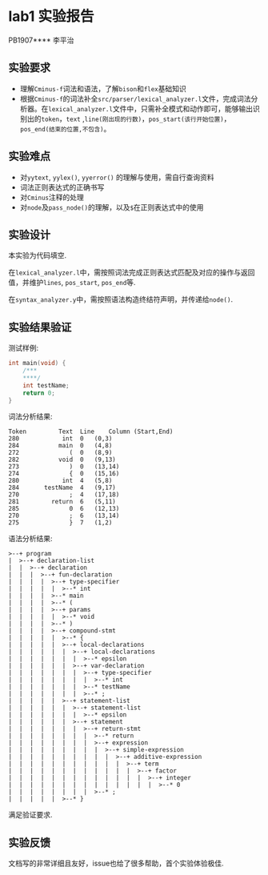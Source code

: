 # lab1 实验报告
PB1907\*\*\*\* 李平治

## 实验要求

* 理解`Cminus-f`词法和语法，了解`bison`和`flex`基础知识
* 根据`Cminus-f`的词法补全`src/parser/lexical_analyzer.l`文件，完成词法分析器。在`lexical_analyzer.l`文件中，只需补全模式和动作即可，能够输出识别出的`token`，`text` ,`line(刚出现的行数)`，`pos_start(该行开始位置)`，`pos_end(结束的位置,不包含)`。



## 实验难点

* 对`yytext`, `yylex()`, `yyerror()` 的理解与使用，需自行查询资料
* 词法正则表达式的正确书写
* 对`Cminus`注释的处理
* 对`node`及`pass_node()`的理解，以及`$`在正则表达式中的使用



## 实验设计

本实验为代码填空.

在`lexical_analyzer.l`中，需按照词法完成正则表达式匹配及对应的操作与返回值，并维护`lines`, `pos_start`, `pos_end`等.

在`syntax_analyzer.y`中，需按照语法构造终结符声明，并传递给`node()`.



## 实验结果验证

测试样例:

```c
int main(void) {
    /***
    ****/
    int testName;
    return 0;
}
```

词法分析结果:

```
Token	      Text	Line	Column (Start,End)
280  	       int	0	(0,3)
284  	      main	0	(4,8)
272  	         (	0	(8,9)
282  	      void	0	(9,13)
273  	         )	0	(13,14)
274  	         {	0	(15,16)
280  	       int	4	(5,8)
284  	  testName	4	(9,17)
270  	         ;	4	(17,18)
281  	    return	6	(5,11)
285  	         0	6	(12,13)
270  	         ;	6	(13,14)
275  	         }	7	(1,2)
```

语法分析结果:

```
>--+ program
|  >--+ declaration-list
|  |  >--+ declaration
|  |  |  >--+ fun-declaration
|  |  |  |  >--+ type-specifier
|  |  |  |  |  >--* int
|  |  |  |  >--* main
|  |  |  |  >--* (
|  |  |  |  >--+ params
|  |  |  |  |  >--* void
|  |  |  |  >--* )
|  |  |  |  >--+ compound-stmt
|  |  |  |  |  >--* {
|  |  |  |  |  >--+ local-declarations
|  |  |  |  |  |  >--+ local-declarations
|  |  |  |  |  |  |  >--* epsilon
|  |  |  |  |  |  >--+ var-declaration
|  |  |  |  |  |  |  >--+ type-specifier
|  |  |  |  |  |  |  |  >--* int
|  |  |  |  |  |  |  >--* testName
|  |  |  |  |  |  |  >--* ;
|  |  |  |  |  >--+ statement-list
|  |  |  |  |  |  >--+ statement-list
|  |  |  |  |  |  |  >--* epsilon
|  |  |  |  |  |  >--+ statement
|  |  |  |  |  |  |  >--+ return-stmt
|  |  |  |  |  |  |  |  >--* return
|  |  |  |  |  |  |  |  >--+ expression
|  |  |  |  |  |  |  |  |  >--+ simple-expression
|  |  |  |  |  |  |  |  |  |  >--+ additive-expression
|  |  |  |  |  |  |  |  |  |  |  >--+ term
|  |  |  |  |  |  |  |  |  |  |  |  >--+ factor
|  |  |  |  |  |  |  |  |  |  |  |  |  >--+ integer
|  |  |  |  |  |  |  |  |  |  |  |  |  |  >--* 0
|  |  |  |  |  |  |  |  >--* ;
|  |  |  |  |  >--* }

```

满足验证要求.



## 实验反馈

文档写的非常详细且友好，issue也给了很多帮助，首个实验体验极佳.

